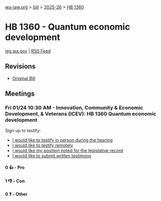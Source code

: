 [wa-law.org](/) > [bill](/bill/) > [2025-26](/bill/2025-26/) > [HB 1360](/bill/2025-26/hb/1360/)

# HB 1360 - Quantum economic development
[leg.wa.gov](https://app.leg.wa.gov/billsummary?BillNumber=1360&Year=2025&Initiative=false) | [RSS Feed](./rss.xml)

## Revisions
* [Original Bill](1/)

## Meetings
### Fri 01/24 10:30 AM - Innovation, Community & Economic Development, & Veterans (ICEV): HB 1360 Quantum economic development
Sign up to testify:
* [I would like to testify in person during the hearing](https://app.leg.wa.gov/csi/Testifier/Add?chamber=House&mId=32495&aId=161865&caId=24942&tId=1)
* [I would like to testify remotely](https://app.leg.wa.gov/csi/Testifier/Add?chamber=House&mId=32495&aId=161865&caId=24942&tId=2)
* [I would like my position noted for the legislative record](https://app.leg.wa.gov/csi/Testifier/Add?chamber=House&mId=32495&aId=161865&caId=24942&tId=3)
* [I would like to submit written testimony](https://app.leg.wa.gov/csi/Testifier/Add?chamber=House&mId=32495&aId=161865&caId=24942&tId=4)

#### 0 👍 - Pro

#### 1 👎 - Con

#### 0 ❓ - Other
